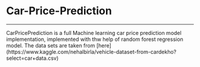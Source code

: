 <h1>Car-Price-Prediction</h1>
<hr>
CarPricePrediction is a full Machine learning car price prediction model implementation, implemented with thw help of random forest regression model.
The data sets are taken from [here](https://www.kaggle.com/nehalbirla/vehicle-dataset-from-cardekho?select=car+data.csv)
